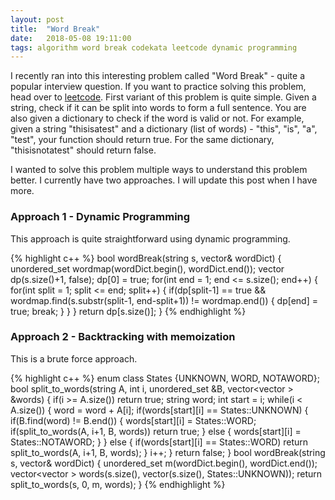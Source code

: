 ```yaml
---
layout: post
title:  "Word Break"
date:   2018-05-08 19:11:00
tags: algorithm word break codekata leetcode dynamic programming 
---
```


I recently ran into this interesting problem called "Word Break" - quite a popular interview question. If you want to practice solving this problem, head over to [leetcode](https://leetcode.com/problems/word-break/). First variant of this problem is quite simple. Given a string, check if it can be split into words to form a full sentence. You are also given a dictionary to check if the word is valid or not. For example, given a string "thisisatest" and a dictionary (list of words) - "this", "is", "a", "test", your function should return true. For the same dictionary, "thisisnotatest" should return false. 

I wanted to solve this problem multiple ways to understand this problem better. I currently have two approaches. I will update this post when I have more.

### Approach 1 - Dynamic Programming

This approach is quite straightforward using dynamic programming.

{% highlight c++ %}
bool wordBreak(string s, vector<string>& wordDict) {
        unordered_set<string> wordmap(wordDict.begin(), wordDict.end());
        vector<bool> dp(s.size()+1, false);
        dp[0] = true;
        for(int end = 1; end <= s.size(); end++)
        {
            for(int split = 1; split <= end; split++)
            {
                if(dp[split-1] == true && wordmap.find(s.substr(split-1, end-split+1)) != wordmap.end())
                {
                    dp[end] = true;
                    break;
                }
            }
        }
        return dp[s.size()];
}
{% endhighlight %}

### Approach 2 - Backtracking with memoization

This is a brute force approach.

{% highlight c++ %}
    enum class States {UNKNOWN, WORD, NOTAWORD};
    bool split_to_words(string A, int i, unordered_set<string> &B, vector<vector<States> > &words) 
    {
        if(i >= A.size()) return true;
        string word;
        int start = i;
        while(i < A.size())
        {
            word = word + A[i];
            if(words[start][i] == States::UNKNOWN) 
            {
                if(B.find(word) != B.end())
                {
                    words[start][i] = States::WORD;
                    if(split_to_words(A, i+1, B, words)) return true;
                }
                else
                {
                    words[start][i] = States::NOTAWORD;
                }
            }
            else
            {
                if(words[start][i] == States::WORD) return split_to_words(A, i+1, B, words);
            }
            i++;
        }
        return false;
    }
    bool wordBreak(string s, vector<string>& wordDict) 
    {
        unordered_set<string> m(wordDict.begin(), wordDict.end());
        vector<vector<States> > words(s.size(), vector<States>(s.size(), States::UNKNOWN));
        return split_to_words(s, 0, m, words);
    }
{% endhighlight %}
